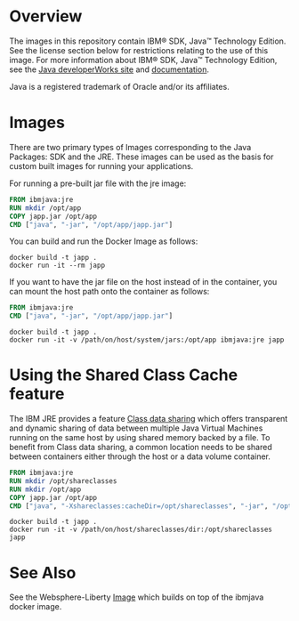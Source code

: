 # Overview

The images in this repository contain IBM® SDK, Java™ Technology Edition. See the license section below for restrictions relating to the use of this image. For more information about IBM® SDK, Java™ Technology Edition, see the [Java developerWorks site](http://www.ibm.com/developerworks/java) and [documentation](http://www.ibm.com/developerworks/java/jdk/docs.html).

Java is a registered trademark of Oracle and/or its affiliates.

# Images

There are two primary types of Images corresponding to the Java Packages: SDK and the JRE. These images can be used as the basis for custom built images for running your applications.

For running a pre-built jar file with the jre image:

```dockerfile
FROM ibmjava:jre
RUN mkdir /opt/app
COPY japp.jar /opt/app
CMD ["java", "-jar", "/opt/app/japp.jar"]
```

You can build and run the Docker Image as follows:

```console
docker build -t japp .
docker run -it --rm japp
```

If you want to have the jar file on the host instead of in the container, you can mount the host path onto the container as follows:

```dockerfile
FROM ibmjava:jre
CMD ["java", "-jar", "/opt/app/japp.jar"]
```

```console
docker build -t japp .
docker run -it -v /path/on/host/system/jars:/opt/app ibmjava:jre japp
```

# Using the Shared Class Cache feature

The IBM JRE provides a feature [Class data sharing](http://www-01.ibm.com/support/knowledgecenter/SSYKE2_8.0.0/com.ibm.java.lnx.80.doc/diag/understanding/shared_classes.html) which offers transparent and dynamic sharing of data between multiple Java Virtual Machines running on the same host by using shared memory backed by a file. To benefit from Class data sharing, a common location needs to be shared between containers either through the host or a data volume container.

```dockerfile
FROM ibmjava:jre
RUN mkdir /opt/shareclasses
RUN mkdir /opt/app
COPY japp.jar /opt/app
CMD ["java", "-Xshareclasses:cacheDir=/opt/shareclasses", "-jar", "/opt/app/japp.jar"]
```

```console
docker build -t japp .
docker run -it -v /path/on/host/shareclasses/dir:/opt/shareclasses japp
```

# See Also

See the Websphere-Liberty [Image](https://hub.docker.com/_/websphere-liberty/) which builds on top of the ibmjava docker image.
